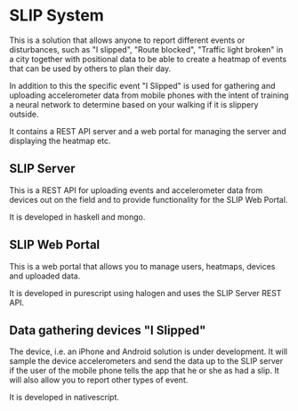 # SLIP System
This is a solution that allows anyone to report different events or disturbances, such as "I slipped", "Route blocked", "Traffic light broken"
in a city together with positional data to be able to create a heatmap of events that can be used by others to plan their day.

In addition to this the specific event "I Slipped" is used for gathering and uploading accelerometer data from mobile phones with the intent of
training a neural network to determine based on your walking if it is slippery outside.

It contains a REST API server and a web portal for managing the server and displaying the heatmap etc.

## SLIP Server
This is a REST API for uploading events and accelerometer data from devices out on the field and to provide functionality
for the SLIP Web Portal.

It is developed in haskell and mongo.

## SLIP Web Portal
This is a web portal that allows you to manage users, heatmaps, devices and uploaded data.

It is developed in purescript using halogen and uses the SLIP Server REST API.

## Data gathering devices "I Slipped"
The device, i.e. an iPhone and Android solution is under development. It will sample the device accelerometers and
send the data up to the SLIP server if the user of the mobile phone tells the app that he or she as had a slip. It will also
allow you to report other types of event.

It is developed in nativescript.

